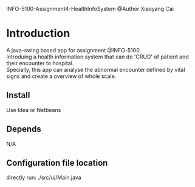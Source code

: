 
INFO-5100-Assignment4-HealthInfoSystem
@Author Xiaoyang Cai

# Introduction
A java-swing based app for assignment @INFO-5100.  
Introduing a health information system that can do 'CRUD' of patient and their encounter to hospital.  
Specially, this app can analyse the abnormal encounter defined by vital signs and create a overview of whole scale.  

## Install
Use Idea or Netbeans

## Depends
N/A

## Configuration file location
directly run: ./src/ui/Main.java
